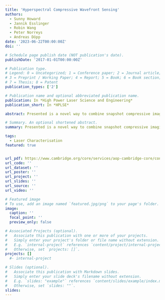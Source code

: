 ```yaml
---
title: 'Hyperspectral Compressive Wavefront Sensing'
authors:
  - Sunny Howard
  - Jannik Esslinger
  - Robin Wang
  - Peter Norreys
  - Andreas Döpp
date: '2023-06-22T00:00:00Z'
doi: ''

# Schedule page publish date (NOT publication's date).
publishDate: '2017-01-01T00:00:00Z'

# Publication type.
# Legend: 0 = Uncategorized; 1 = Conference paper; 2 = Journal article;
# 3 = Preprint / Working Paper; 4 = Report; 5 = Book; 6 = Book section;
# 7 = Thesis; 8 = Patent
publication_types: ['2']

# Publication name and optional abbreviated publication name.
publication: In *High Power Laser Science and Engineering*
publication_short: In *HPLSE*

abstract: Presented is a novel way to combine snapshot compressive imaging and lateral shearing interferometry in order to capture the spatio-spectral phase of an ultrashort laser pulse in a single shot. A deep unrolling algorithm is utilised for the snapshot compressive imaging reconstruction due to its parameter efficiency and superior speed relative to other methods, potentially allowing for online reconstruction. The algorithm’s regularisation term is represented using neural network with 3D convolutional layers, to exploit the spatio-spectral correlations that exist in laser wavefronts. Compressed sensing is not typically applied to modulated signals, but we demonstrate its success here. Furthermore, we train a neural network to predict the wavefronts from a lateral shearing interferogram in terms of Zernike polynomials, which again increases the speed of our technique without sacrificing fidelity. This method is supported with simulation-based results. While applied to the example of lateral shearing interferometry, the methods presented here are generally applicable to a wide range of signals, including Shack-Hartmann-type sensors. The results may be of interest beyond the context of laser wavefront characterization, including within quantitative phase imaging.

# Summary. An optional shortened abstract.
summary: Presented is a novel way to combine snapshot compressive imaging and lateral shearing interferometry in order to capture the spatio-spectral phase of an ultrashort laser pulse in a single shot. A deep unrolling algorithm is utilised for the snapshot compressive imaging reconstruction due to its parameter efficiency and superior speed relative to other methods, potentially allowing for online reconstruction. The algorithm’s regularisation term is represented using neural network with 3D convolutional layers, to exploit the spatio-spectral correlations that exist in laser wavefronts. Compressed sensing is not typically applied to modulated signals, but we demonstrate its success here. Furthermore, we train a neural network to predict the wavefronts from a lateral shearing interferogram in terms of Zernike polynomials, which again increases the speed of our technique without sacrificing fidelity. This method is supported with simulation-based results. While applied to the example of lateral shearing interferometry, the methods presented here are generally applicable to a wide range of signals, including Shack-Hartmann-type sensors. The results may be of interest beyond the context of laser wavefront characterization, including within quantitative phase imaging.

tags:
  - Laser Characterisation
featured: true


url_pdf: https://www.cambridge.org/core/services/aop-cambridge-core/content/view/216AC43C1ECCC6C94F725BD080B1571A/S2095471922000354a.pdf/hyperspectral-compressive-wavefront-sensing.pdf
url_code: ''
url_dataset: ''
url_poster: ''
url_project: ''
url_slides: ''
url_source: ''
url_video: ''

# Featured image
# To use, add an image named `featured.jpg/png` to your page's folder.
image:
  caption: ''
  focal_point: ''
  preview_only: false

# Associated Projects (optional).
#   Associate this publication with one or more of your projects.
#   Simply enter your project's folder or file name without extension.
#   E.g. `internal-project` references `content/project/internal-project/index.md`.
#   Otherwise, set `projects: []`.
projects: []
  #- internal-project

# Slides (optional).
#   Associate this publication with Markdown slides.
#   Simply enter your slide deck's filename without extension.
#   E.g. `slides: "example"` references `content/slides/example/index.md`.
#   Otherwise, set `slides: ""`.
slides:
---
```


<!-- {{% callout note %}}
Click the _Cite_ button above to demo the feature to enable visitors to import publication metadata into their reference management software.
{{% /callout %}} -->

<!-- Supplementary notes can be added here, including [code and math](https://wowchemy.com/docs/content/writing-markdown-latex/). -->
